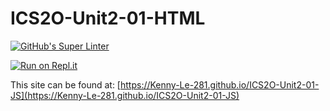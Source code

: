 # ICS2O-Unit2-01-HTML

[![GitHub's Super Linter](https://github.com/Kenny-Le-281/ICS2O-Unit2-01-JS/workflows/GitHub's%20Super%20Linter/badge.svg)](https://github.com/Kenny-Le-281/ICS2O-Unit2-01-JS/actions)

[![Run on Repl.it](https://repl.it/badge/github/Kenny-Le-281/ICS2O-Unit2-01-JS)](https://repl.it/github/Kenny-Le-281/ICS2O-Unit2-01-JS)

This site can be found at: [https://Kenny-Le-281.github.io/ICS2O-Unit2-01-JS](https://Kenny-Le-281.github.io/ICS2O-Unit2-01-JS)
